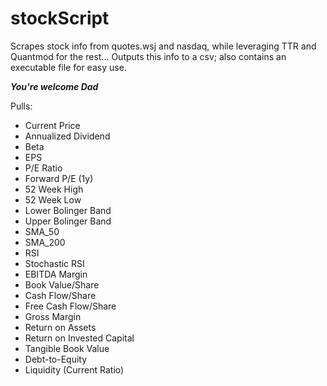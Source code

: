 # stockScript
Scrapes stock info from quotes.wsj and nasdaq, while leveraging TTR and Quantmod for the rest...
Outputs this info to a csv; also contains an executable file for easy use.

***You're welcome Dad***

Pulls:

  - Current Price
  - Annualized Dividend
  - Beta
  - EPS
  - P/E Ratio
  - Forward P/E (1y)
  - 52 Week High
  - 52 Week Low
  - Lower Bolinger Band
  - Upper Bolinger Band
  - SMA_50
  - SMA_200
  - RSI
  - Stochastic RSI
  - EBITDA Margin
  - Book Value/Share
  - Cash Flow/Share
  - Free Cash Flow/Share
  - Gross Margin
  - Return on Assets
  - Return on Invested Capital
  - Tangible Book Value
  - Debt-to-Equity
  - Liquidity (Current Ratio)
